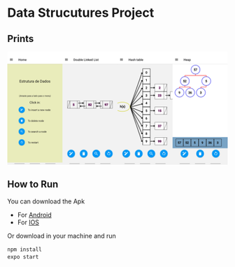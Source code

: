 # Data Strucutures Project
## Prints
![Alt text](Images\Screens.png) 
## How to Run
You can download the Apk 
- For [Android](https://expo.io/artifacts/05d94eee-2b26-454e-a1fc-2d61df720173)
- For [IOS](https://expo.io/artifacts/202f3245-fa6e-4b7a-999e-b75c34cbaac9)

Or download in your machine and run
```bash
npm install
expo start
```

